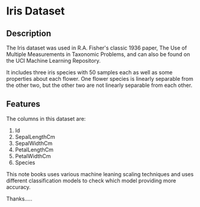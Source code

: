 # Iris Dataset

## Description
The Iris dataset was used in R.A. Fisher's classic 1936 paper, The Use of Multiple Measurements in Taxonomic Problems, and can also be found on the UCI Machine Learning Repository.

It includes three iris species with 50 samples each as well as some properties about each flower. One flower species is linearly separable from the other two, but the other two are not linearly separable from each other.

## Features

The columns in this dataset are:

1. Id
2. SepalLengthCm
3. SepalWidthCm
4. PetalLengthCm
5. PetalWidthCm
6. Species


This note books uses various machine leaning scaling techniques and uses different classification models to check which model providing more accuracy.

Thanks.....
